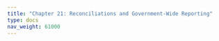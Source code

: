 ```yaml
---
title: "Chapter 21: Reconciliations and Government-Wide Reporting"
type: docs
nav_weight: 61000
---
```

